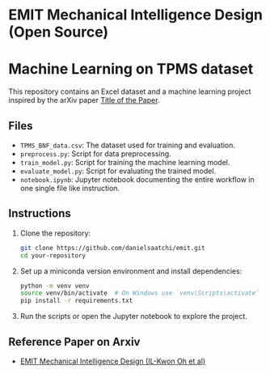 # EMIT Mechanical Intelligence Design (Open Source)
# Machine Learning on TPMS dataset

This repository contains an Excel dataset and a machine learning project inspired by the arXiv paper [Title of the Paper](https://arxiv.org/abs/xxxx.xxxxx).

## Files
- `TPMS_BNF_data.csv`: The dataset used for training and evaluation.
- `preprocess.py`: Script for data preprocessing.
- `train_model.py`: Script for training the machine learning model.
- `evaluate_model.py`: Script for evaluating the trained model.
- `notebook.ipynb`: Jupyter notebook documenting the entire workflow in one single file like instruction. 

## Instructions
1. Clone the repository:
    ```bash
    git clone https://github.com/danielsaatchi/emit.git
    cd your-repository
    ```
2. Set up a miniconda version environment and install dependencies:
    ```bash
    python -m venv venv
    source venv/bin/activate  # On Windows use `venv\Scripts\activate`
    pip install -r requirements.txt
    ```
3. Run the scripts or open the Jupyter notebook to explore the project.

## Reference Paper on Arxiv
- [EMIT Mechanical Intelligence Design (IL-Kwon Oh et al)](https://arxiv.org/abs/1506.02640)
